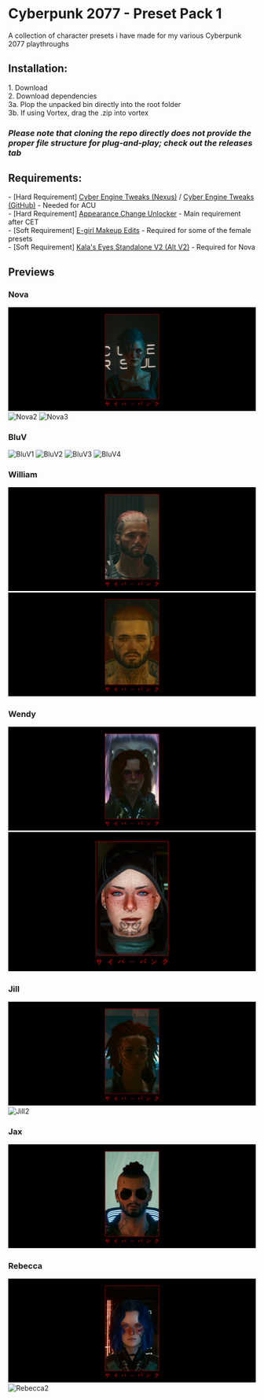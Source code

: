 # Cyberpunk 2077 - Preset Pack 1
A collection of character presets i have made for my various Cyberpunk 2077 playthroughs
  
  
## Installation:
1\. Download  
2\. Download dependencies  
3a. Plop the unpacked bin directly into the root folder  
3b. If using Vortex, drag the .zip into vortex  
### *Please note that cloning the repo directly does not provide the proper file structure for plug-and-play; check out the releases tab*
  
  
## Requirements:
\- \[Hard Requirement\] [Cyber Engine Tweaks (Nexus)](https://www.nexusmods.com/cyberpunk2077/mods/107) / [Cyber Engine Tweaks (GitHub)](https://github.com/maximegmd/CyberEngineTweaks) - Needed for ACU  
\- \[Hard Requirement\] [Appearance Change Unlocker](https://www.nexusmods.com/cyberpunk2077/mods/3850) - Main requirement after CET  
\- \[Soft Requirement\] [E-girl Makeup Edits](https://www.nexusmods.com/cyberpunk2077/mods/1149) - Required for some of the female presets  
\- \[Soft Requirement\] [Kala's Eyes Standalone V2 (Alt V2)](https://www.nexusmods.com/cyberpunk2077/mods/3281) - Required for Nova  
  
  
## Previews
### Nova
![Nova1](./pictures/Nova/Nova.png)
![Nova2](./pictures/Nova/photomode_19092022_183554.png)
![Nova3](./pictures/Nova/photomode_21092022_212639.png)
### BluV
![BluV1](./pictures/BluV/BluV.png)
![BluV2](./pictures/BluV/photomode_14022021_132238.png)
![BluV3](./pictures/BluV/photomode_14022021_132256.png)
![BluV4](./pictures/BluV/photomode_17022021_131138.png)
### William
![William1](./pictures/William/William.png)
![William2](./pictures/William/photomode_23082022_164624.png)
### Wendy
![Wendy1](./pictures/Wendy/Wendy.png)
![Wendy2](./pictures/Wendy/photomode_15042021_222943.png)
### Jill
![Jill1](./pictures/Jill/Jill.png)
![Jill2](./pictures/Jill/photomode_11022021_130125.png)
### Jax
![Jax](./pictures/Jax/Jax.png)
### Rebecca
![Rebecca1](./pictures/Rebecca/Rebecca.png)
![Rebecca2](./pictures/Rebecca/photomode_30122021_214524.png)